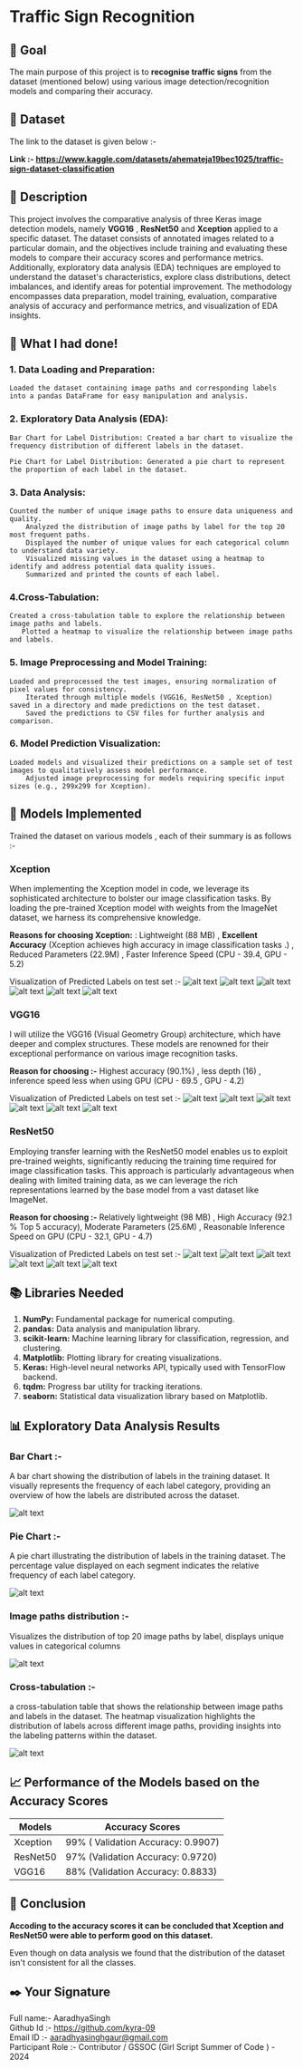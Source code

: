 # Traffic Sign Recognition

## 🎯 Goal
The main purpose of this project is to     **recognise traffic signs** from the dataset (mentioned below) using various image detection/recognition models and comparing their accuracy.

## 🧵 Dataset

The link to the dataset is given below :-

**Link :- https://www.kaggle.com/datasets/ahemateja19bec1025/traffic-sign-dataset-classification**

## 🧾 Description

This project involves the comparative analysis of three Keras image detection models, namely **VGG16** , **ResNet50** and **Xception**  applied to a specific dataset. The dataset consists of annotated images related to a particular domain, and the objectives include training and evaluating these models to compare their accuracy scores and performance metrics. Additionally, exploratory data analysis (EDA) techniques are employed to understand the dataset's characteristics, explore class distributions, detect imbalances, and identify areas for potential improvement. The methodology encompasses data preparation, model training, evaluation, comparative analysis of accuracy and performance metrics, and visualization of EDA insights. 

## 🧮 What I had done!

### 1. Data Loading and Preparation:
    Loaded the dataset containing image paths and corresponding labels into a pandas DataFrame for easy manipulation and analysis.

### 2. Exploratory Data Analysis (EDA):
    Bar Chart for Label Distribution: Created a bar chart to visualize the frequency distribution of different labels in the dataset.

    Pie Chart for Label Distribution: Generated a pie chart to represent the proportion of each label in the dataset.

### 3. Data Analysis:
    Counted the number of unique image paths to ensure data uniqueness and quality.
        Analyzed the distribution of image paths by label for the top 20 most frequent paths.
        Displayed the number of unique values for each categorical column to understand data variety.
        Visualized missing values in the dataset using a heatmap to identify and address potential data quality issues.
        Summarized and printed the counts of each label.

### 4.Cross-Tabulation:
    Created a cross-tabulation table to explore the relationship between image paths and labels.
       Plotted a heatmap to visualize the relationship between image paths and labels.

### 5. Image Preprocessing and Model Training:
    Loaded and preprocessed the test images, ensuring normalization of pixel values for consistency.
        Iterated through multiple models (VGG16, ResNet50 , Xception) saved in a directory and made predictions on the test dataset.
        Saved the predictions to CSV files for further analysis and comparison.

### 6. Model Prediction Visualization:
    Loaded models and visualized their predictions on a sample set of test images to qualitatively assess model performance.
        Adjusted image preprocessing for models requiring specific input sizes (e.g., 299x299 for Xception).

## 🚀 Models Implemented

Trained the dataset on various models , each of their summary is as follows :-

### Xception

When implementing the Xception model in code, we leverage its sophisticated architecture to bolster our image classification tasks. By loading the pre-trained Xception model with weights from the ImageNet dataset, we harness its comprehensive knowledge.

**Reasons for choosing Xception:** :  Lightweight (88 MB) , 
**Excellent Accuracy** (Xception achieves high accuracy in image classification tasks .) , 
Reduced Parameters (22.9M) ,
Faster Inference Speed (CPU - 39.4, GPU - 5.2)

Visualization of Predicted Labels on test set :-
![alt text](../images/Xception_prediction/Don't_go_straight.png)
![alt text](../images/Xception_prediction/go_right_or_straight.png)
![alt text](../images/Xception_prediction/Roundabout_mandatory.png)
![alt text](../images/Xception_prediction/roundabout_mandatory2.png)
![alt text](../images/Xception_prediction/speed_limit_60.png)
![alt text](../images/Xception_prediction/speed_limit_80Km.png)

### VGG16
I will utilize the VGG16 (Visual Geometry Group) architecture, which have deeper and complex structures. These models are renowned for their exceptional performance on various image recognition tasks. 

**Reason for choosing :-** 
 Highest accuracy (90.1%) , less depth (16) , inference speed less when using GPU (CPU - 69.5 , GPU - 4.2)

Visualization of Predicted Labels on test set :-
![alt text](../images/VGG16_prediction/don't_go_straight.png)
![alt text](../images/VGG16_prediction/go_right.png)
![alt text](../images/VGG16_prediction/go_right2.png)
![alt text](../images/VGG16_prediction/go_right_and_straight.png)
![alt text](../images/VGG16_prediction/speed_limit_60.png)
![alt text](../images/VGG16_prediction/speed_limit_80.png)

### ResNet50
Employing transfer learning with the ResNet50 model enables us to exploit pre-trained weights, significantly reducing the training time required for image classification tasks. This approach is particularly advantageous when dealing with limited training data, as we can leverage the rich representations learned by the base model from a vast dataset like ImageNet.

**Reason for choosing :-** 
 Relatively lightweight (98 MB) , High Accuracy (92.1 % Top 5 accuracy), Moderate Parameters (25.6M) , Reasonable Inference Speed on GPU (CPU - 32.1, GPU - 4.7)

Visualization of Predicted Labels on test set :-
![alt text](../images/ResNet50_prediction/don't_go_straight.png)
![alt text](../images/ResNet50_prediction/go_left_or_straight.png)
![alt text](../images/ResNet50_prediction/go_right-or_straight.png)
![alt text](../images/ResNet50_prediction/roundabout_mandatory.png)
![alt text](../images/ResNet50_prediction/speed_limit_60.png)
![alt text](../images/ResNet50_prediction/speed_limit_80.png)


## 📚 Libraries Needed

1. **NumPy:** Fundamental package for numerical computing.
2. **pandas:** Data analysis and manipulation library.
3. **scikit-learn:** Machine learning library for classification, regression, and clustering.
4.  **Matplotlib:** Plotting library for creating visualizations.
5.  **Keras:** High-level neural networks API, typically used with TensorFlow backend.
6. **tqdm:** Progress bar utility for tracking iterations.
7. **seaborn:** Statistical data visualization library based on Matplotlib.

## 📊 Exploratory Data Analysis Results

### Bar Chart :-
 A bar chart showing the distribution of labels in the training dataset. It visually represents the frequency of each label category, providing an overview of how the labels are distributed across the dataset.

![alt text](../images/bar.png)


### Pie Chart :-
A pie chart illustrating the distribution of labels in the training dataset. The percentage value displayed on each segment indicates the relative frequency of each label category.

![alt text](../images/pie.png)

### Image paths distribution :-
 Visualizes the distribution of top 20 image paths by label, displays unique values in categorical columns

![alt text](../images/image_path_distribution.png)

### Cross-tabulation :-
a cross-tabulation table that shows the relationship between image paths and labels in the dataset. The heatmap visualization highlights the distribution of labels across different image paths, providing insights into the labeling patterns within the dataset.

![alt text](../images/cross_tabulation.png)

## 📈 Performance of the Models based on the Accuracy Scores

| Models      |       Accuracy Scores|
|------------ |------------|
|Xception  |99% ( Validation Accuracy: 0.9907)|
|ResNet50  | 97% (Validation Accuracy: 0.9720) |
|VGG16        | 88% (Validation Accuracy: 0.8833) |


## 📢 Conclusion

**Accoding to the accuracy scores it can be concluded that Xception and ResNet50 were able to perform good on this dataset.**

 Even though on data analysis we found that the distribution of the dataset isn't consistent for all the classes.

## ✒️ Your Signature

Full name:- AaradhyaSingh                      
Github Id :- https://github.com/kyra-09  
Email ID :- aaradhyasinghgaur@gmail.com  
Participant Role :- Contributor / GSSOC (Girl Script Summer of Code ) - 2024